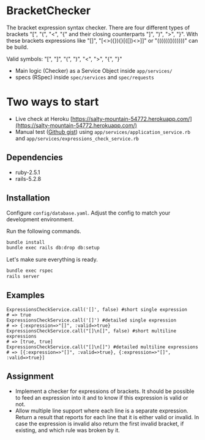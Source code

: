 # BracketChecker

The bracket expression syntax checker.
There are four different types of brackets "[", "(", "<", "{" and their closing counterparts "]", ")", ">", "}". With these brackets expressions like "[]", "[<>({}){}[([])<>]]" or "((((((()))))))" can be build.

Valid symbols: "[", "]", "(", ")", "<", ">", "{", "}"

- Main logic (Checker) as a Service Object inside `app/services/`
- specs (RSpec) inside `spec/services` and `spec/requests`

# Two ways to start

- Live check at Heroku [https://salty-mountain-54772.herokuapp.com/](https://salty-mountain-54772.herokuapp.com/)
- Manual test ([Github gist](https://gist.github.com/unavailabl3/5d46bdf9c73cbce39624bc76fd7530c7)) using `app/services/application_service.rb` and `app/services/expressions_check_service.rb`

## Dependencies

- ruby-2.5.1
- rails-5.2.8

## Installation

Configure `config/database.yaml`. Adjust the config to
match your development environment.

Run the following commands.

```bash
bundle install
bundle exec rails db:drop db:setup
```

Let's make sure everything is ready.

```bash
bundle exec rspec
rails server
```
## Examples

```
ExpressionsCheckService.call('[]', false) #short single expression
# => true
ExpressionsCheckService.call('[]') #detailed single expression
# => {:expression=>"[]", :valid=>true}
ExpressionsCheckService.call("[]\n[]", false) #short multiline expressions
# => [true, true]
ExpressionsCheckService.call("[]\n[]") #detailed multiline expressions
# => [{:expression=>"[]", :valid=>true}, {:expression=>"[]", :valid=>true}]
```
## Assignment

- Implement a checker for expressions of brackets. It should be possible to feed an expression into it and to know if this expression is valid or not.
- Allow multiple line support where each line is a separate expression. Return a result that reports for each line that it is either valid or invalid.  In case the expression is invalid also return the first invalid bracket, if existing, and which rule was broken by it.
